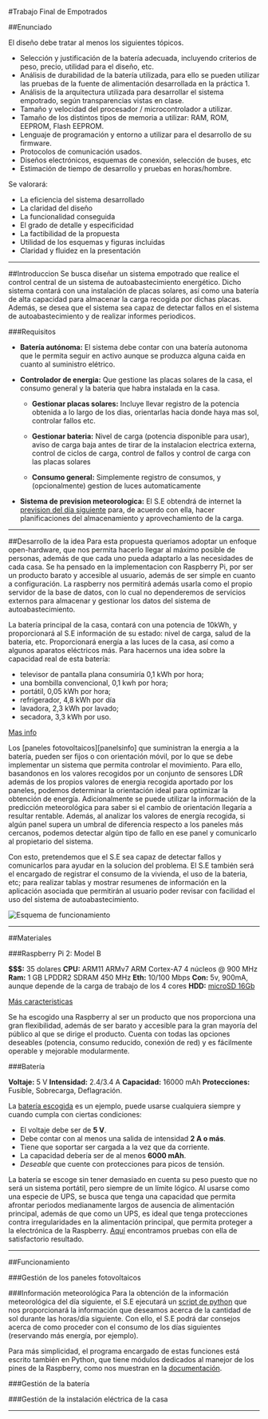 #Trabajo Final de Empotrados

##Enunciado

El diseño debe tratar al menos los siguientes tópicos.

* Selección y justificación de la batería adecuada, incluyendo criterios de peso, precio, utilidad para el diseño, etc.
* Análisis de durabilidad de la batería utilizada, para ello se pueden utilizar las pruebas de la fuente de alimentación desarrollada en la práctica 1.
* Análisis de la arquitectura utilizada para desarrollar el sistema empotrado, según transparencias vistas en clase.
* Tamaño y velocidad del procesador / microcontrolador a utilizar.
* Tamaño de los distintos tipos de memoria a utilizar: RAM, ROM, EEPROM, Flash EEPROM.
* Lenguaje de programación y entorno a utilizar para el desarrollo de su firmware.
* Protocolos de comunicación usados.
* Diseños electrónicos, esquemas de conexión, selección de buses, etc
* Estimación de tiempo de desarrollo y pruebas en horas/hombre.

Se valorará:

* La eficiencia del sistema desarrollado
* La claridad del diseño
* La funcionalidad conseguida
* El grado de detalle y especificidad
* La factibilidad de la propuesta
* Utilidad de los esquemas y figuras incluidas
* Claridad y fluidez en la presentación

------------------------

##Introduccion
Se busca diseñar un sistema empotrado que realice el control central de un sistema de autoabastecimiento energético. Dicho sistema contará con una instalación de placas solares, así como una batería de alta capacidad para almacenar la carga recogida por dichas placas. Además, se desea que el sistema sea capaz de detectar fallos en el sistema de autoabastecimiento y de realizar informes periodicos.

###Requisitos
* **Batería autónoma:** El sistema debe contar con una batería autonoma que le permita seguir en activo aunque se produzca alguna caida en cuanto al suministro elétrico. 

* **Controlador de energia:** Que gestione las placas solares de la casa, el consumo general y la bateria que habra instalada en la casa.

    * **Gestionar placas solares:** Incluye llevar registro de la potencia obtenida a lo largo de los dias, orientarlas hacia donde haya mas sol, controlar fallos etc.

    * **Gestionar bateria:** Nivel de carga (potencia disponible para usar), aviso de carga baja antes de tirar de la instalacion electrica externa, control de ciclos de carga, control de fallos y control de carga con las placas solares

    * **Consumo general:** Simplemente registro de consumos, y (opcionalmente) gestion de luces automaticamente

* **Sistema de prevision meteorologica:** El S.E obtendrá de internet la [prevision del día siguiente][info-meteo] para, de acuerdo con ella, hacer planificaciones del almacenamiento y aprovechamiento de la carga.

------------------------

##Desarrollo de la idea
Para esta propuesta queriamos adoptar un enfoque open-hardware, que nos permita hacerlo llegar al máximo posible de personas, además de que cada uno pueda adaptarlo a las necesidades de cada casa. Se ha pensado en la implementacion con Raspberry Pi, por ser un producto barato y accesible al usuario, además de ser simple en cuanto a configuración. La raspberry nos permitirá además usarla como el propio servidor de la base de datos, con lo cual no dependeremos de servicios externos para almacenar y gestionar los datos del sistema de autoabastecimiento. 

La batería principal de la casa, contará con una potencia de 10kWh, y proporcionará al S.E información de su estado: nivel de carga, salud de la bateria, etc. Proporcionará energía a las luces de la casa, así como a algunos aparatos eléctricos más. Para hacernos una idea sobre la capacidad real de esta batería:

* televisor de pantalla plana consumiría 0,1 kWh por hora;
* una bombilla convencional, 0,1 kwh por hora;
* portátil, 0,05 kWh por hora;
* refrigerador, 4,8 kWh por día
* lavadora, 2,3 kWh por lavado;
* secadora, 3,3 kWh por uso.

[Mas info][Tesla-bat]

Los [paneles fotovoltaicos][panelsinfo] que suministran la energia a la batería, pueden ser fijos o con orientación móvil, por lo que se debe implementar un sistema que permita controlar el movimiento. Para ello, basandonos en los valores recogidos por un conjunto de sensores LDR además de los propios valores de energia recogida aportado por los paneles, podemos determinar la orientación ideal para optimizar la obtención de energía.  Adicionalmente se puede utilizar la información de la predicción meteorológica para saber si el cambio de orientación llegaría a resultar rentable. Además, al analizar los valores de energía recogida, si algún panel supera un umbral de diferencia respecto a los paneles más cercanos, podemos detectar algún tipo de fallo en ese panel y comunicarlo al propietario del sistema.

Con esto, pretendemos que el S.E sea capaz de detectar fallos y comunicarlos para ayudar en la solucion del problema. El S.E también será el encargado de registrar el consumo de la vivienda, el uso de la bateria, etc; para realizar tablas y mostrar resumenes de información en la aplicación asociada que permitirán al usuario poder revisar con facilidad el uso del sistema de autoabastecimiento.

![Esquema de funcionamiento][EsquemaFuncionamiento]

-------------------------------------------------

##Materiales

###Raspberry Pi 2: Model B

**$$$:** 35 dolares
**CPU:** ARM11 ARMv7 ARM Cortex-A7 4 núcleos @ 900 MHz 
**Ram:** 1 GB LPDDR2 SDRAM 450 MHz 
**Eth:** 10/100 Mbps 
**Con:** 5v, 900mA, aunque depende de la carga de trabajo de los 4 cores 
**HDD:** [microSD 16Gb][microSD] 

[Más caracteristicas][Rasp2B]

Se ha escogido una Raspberry al ser un producto que nos proporciona una gran flexibilidad, además de ser barato y accesible para la gran mayoría del público al que se dirige el producto. Cuenta con todas las opciones deseables (potencia, consumo reducido, conexión de red) y es fácilmente operable y mejorable modularmente.

###Batería

**Voltaje:** 5 V
**Intensidad:** 2.4/3.4 A
**Capacidad:** 16000 mAh
**Protecciones:** Fusible, Sobrecarga, Deflagración.

La [batería escogida][bateria] es un ejemplo, puede usarse cualquiera siempre y cuando cumpla con ciertas condiciones:

* El voltaje debe ser de **5 V**.
* Debe contar con al menos una salida de intensidad **2 A o más**.
* Tiene que soportar ser cargada a la vez que da corriente.
* La capacidad debería ser de al menos **6000 mAh**.
* *Deseable* que cuente con protecciones para picos de tensión.

La batería se escoge sin tener demasiado en cuenta su peso puesto que no será un sistema portátil, pero siempre de un límite lógico. Al usarse como una especie de UPS, se busca que tenga una capacidad que permita afrontar periodos medianamente largos de ausencia de alimentación principal, además de que como un UPS, es ideal que tenga protecciones contra irregularidades en la alimentación principal, que permita proteger a la electrónica de la Raspberry. [Aquí][InfoBatt] encontramos pruebas con ella de satisfactorio resultado.

------------------------

##Funcionamiento

###Gestión de los paneles fotovoltaicos

###Información meteorológica
Para la obtención de la información meteorológica del día siguiente, el S.E ejecutará un [script de python][script-meteo] que nos proporcionará la información que deseamos acerca de la cantidad de sol durante las horas/dia siguiente. Con ello, el S.E podrá dar consejos acerca de como proceder con el consumo de los días siguientes (reservando más energía, por ejemplo).

Para más simplicidad, el programa encargado de estas funciones está escrito también en Python, que tiene módulos dedicados al manejor de los pines de la Raspberry, como nos muestran en la [documentación][pythonrasp].

###Gestión de la batería

###Gestión de la instalación eléctrica de la casa


-------------------------------------------------------------------------------------------------------------------------------------------------

[OPENSOFTHARDWARE]:http://www.open-electronics.org/wp-content/uploads/2013/02/OSS-OSHW-logo.jpg
[OPENSOFTWARE]: https://upload.wikimedia.org/wikipedia/commons/thumb/4/42/Opensource.svg/2000px-Opensource.svg.png
[OPENHARDWARE]: https://upload.wikimedia.org/wikipedia/commons/thumb/f/fd/Open-source-hardware-logo.svg/2000px-Open-source-hardware-logo.svg.png
[RASPBERRY]: https://upload.wikimedia.org/wikipedia/en/thumb/c/cb/Raspberry_Pi_Logo.svg/810px-Raspberry_Pi_Logo.svg.png
[PYTHON]: https://upload.wikimedia.org/wikipedia/commons/thumb/c/c3/Python-logo-notext.svg/1024px-Python-logo-notext.svg.png

[Tesla-bat]: http://faircompanies.com/blogs/view/tesla-powerwall-una-bateria-domestica-entre-casa-y-el-coche/
[EsquemaFuncionamiento]: https://github.com/AndresCidoncha/Sistemas-Empotrados/blob/master/Trabajo%20Final/EsquemaFinal.png?raw=true
[info-meteo]: http://www.eltiempo.tv/Santa-Cruz-de-Tenerife/Santa-Cruz-de-Tenerife.html
[panels-info]: http://www.sfe-solar.com/paneles-solares-fotovoltaicos/solon/solon-black-220-16-240-245-250w/
[Rasp2B]: http://www.xatakahome.com/trucos-y-bricolaje-smart/probamos-la-nueva-raspberry-pi-2-a-fondo
[microSD]: http://www.amazon.es/Samsung-Evo-MB-SP16D-EU-Tarjeta/dp/B00J4G88ZU/ref=sr_1_6?s=electronics-accessories&ie=UTF8&qid=1452540757&sr=1-6&keywords=sd+clase+10
[bateria]: http://www.tecknet.co.uk/iep1500-black-new.html
[InfoBatt]: http://blog.myombox.com/connected-objects/test-and-comparison-of-6-external-batteries-for-raspberry-pi-smartphones-and-tablets
[script-meteo]: https://github.com/AndresCidoncha/Sistemas-Empotrados/blob/master/Trabajo%20Final/get-meteo.py
[pythonrasp]: https://www.raspberrypi.org/documentation/usage/python/more.md